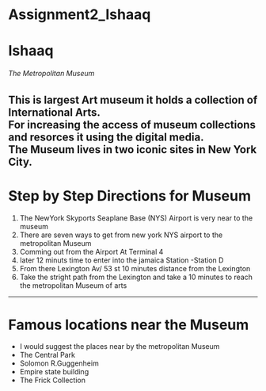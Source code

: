# Assignment2_Ishaaq
# Ishaaq
###### The Metropolitan Museum
This is largest Art museum it holds a collection of **International Arts**.<br>
For increasing the access of museum collections and resorces it using the **digital media**.<br>
The Museum lives in two iconic sites in New York City.
----
# Step by Step Directions for Museum 
1. The NewYork Skyports Seaplane Base (NYS) Airport is very near to the museum 
2. There are seven ways to get from new york NYS airport to the metropolitan Museum 
3. Comming out from the Airport At Terminal 4 
4. later  12 minuts time to  enter into the jamaica Station -Station D
5.  From there Lexington Av/ 53 st 10 minutes distance from the Lexington 
6. Take the stright path from the Lexington and take a 10 minutes to reach the metropolitan Museum of arts

----
# Famous locations near the Museum 
* I would suggest the places near by the metropolitan Museum 
* The Central Park 
* Solomon R.Guggenheim 
* Empire state building 
* The Frick Collection

